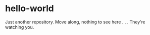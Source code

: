 # hello-world
Just another repository.  Move along, nothing to see here . . . 
They're watching you.
